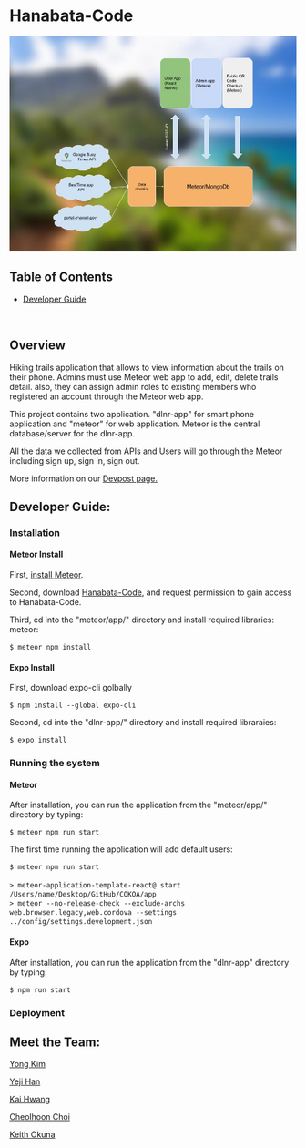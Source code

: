 # Hanabata-Code

![img](/images/system.jpg)

## Table of Contents

* [Developer Guide](#developer-guide)
<br />

## Overview
Hiking trails application that allows to view information about the trails on their phone. Admins must use Meteor web app to add, edit, delete trails detail. also, they can assign admin roles to existing members who registered an account through the Meteor web app.

This project contains two application. "dlnr-app" for smart phone application and "meteor" for web application. Meteor is the central database/server for the dlnr-app.

All the data we collected from APIs and Users will go through the Meteor including sign up, sign in, sign out.

More information on our [Devpost page.](https://devpost.com/software/hanabata-code)

## Developer Guide: 

### Installation

#### Meteor Install

First, [install Meteor](https://www.meteor.com/install).

Second, download [Hanabata-Code](https://github.com/HACC2021/Hanabata-Code), and request permission to gain access to Hanabata-Code. 

Third, cd into the "meteor/app/" directory and install required libraries: meteor:

```
$ meteor npm install
```

#### Expo Install

First, download expo-cli golbally

```
$ npm install --global expo-cli
```

Second, cd into the "dlnr-app/" directory and install required libraraies:

```
$ expo install
```

### Running the system

#### Meteor

After installation, you can run the application from the "meteor/app/" directory by typing:

```
$ meteor npm run start
```
The first time running the application will add default users: 

```
$ meteor npm run start

> meteor-application-template-react@ start /Users/name/Desktop/GitHub/COKOA/app
> meteor --no-release-check --exclude-archs web.browser.legacy,web.cordova --settings ../config/settings.development.json
```

#### Expo

After installation, you can run the application from the "dlnr-app" directory by typing:

```
$ npm run start
```

### Deployment


## Meet the Team:

[Yong Kim](https://yongkim93.github.io) <br />

[Yeji Han](https://yejihan92.github.io) <br />

[Kai Hwang](https://hwangwooj.github.io) <br />

[Cheolhoon Choi](https://cheolhoon.github.io) <br />

[Keith Okuna](https://okuna.github.io) <br /> <br /> <br />



